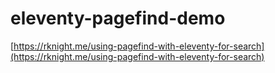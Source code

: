 # eleventy-pagefind-demo

[https://rknight.me/using-pagefind-with-eleventy-for-search](https://rknight.me/using-pagefind-with-eleventy-for-search)
